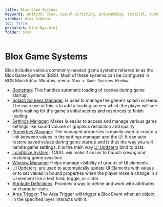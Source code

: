 ```yaml
---
title: Blox Game Systems
keywords: unity3d, blox, visual scripting, programming, tactical, turn based rpg, tbrpg
sidebar: blox_sidebar
toc: false
permalink: blox-bgs.html
folder: blox
---
```


Blox Game Systems
=================

Blox includes various commonly needed game systems referred to as the Blox Game Systems (BGS). Most of these systems can be configured in BGS Main Editor Window; menu: `Blox > Game Systems Window`.

- [Bootstrap](blox-scenes): This handles automatic loading of scenes during game startup.
- [Splash Screens Manager](blox-splash-screens-manager): is used to manage the game's splash screens. The main use of this is to add a loading screen which the player will see while waiting for the game's initial scenes and resources to finish loading.
- [Settings Manager](blox-settings-manager): Makes is easier to access and manage various game settings like sound volume or graphics resolution and quality.
- [Properties Manager](blox-property-manager): The managed properties is mainly used to create a link between values in the settings manager and the UI. It can auto restore saved values during game startup and is thus the way you will handle game settings. It is the main way [UI Updaters](blox-ui-updaters) bind to data.
- [LoadSave System](#): _TODO: will make it easier to handle saving and restoring game sessions_
- [Window Manager](blox-window-manager): Helps manage visibility of groups of UI elements.
- [UI Updaters](blox-ui-updaters): are used to automatically update UI Elements with values or to set values in bound properties when the player make a change in a UI element like a text field, toggle, or slider.
- [Attribute Definitions](blox-attributes): Provides a way to define and work with attributes or character stats.
- [Area Trigger](blox-area-trigger): The Area Trigger will trigger a Blox Event when an object in the specified layer interacts with it.